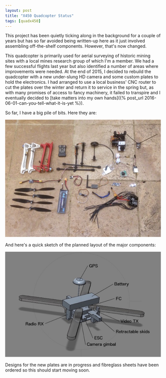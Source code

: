 ```yaml
---
layout: post
title: "X450 Quadcopter Status"
tags: [quadx450]
---
```


This project has been quietly ticking along in the background for a couple of years but has so far avoided being written-up here as it just involved assembling off-the-shelf components.  However, that's now changed.

This quadcopter is primarily used for aerial surveying of historic mining sites with a local mines research group of which I'm a member.  We had a few successful flights last year but also identified a number of areas where improvements were needed.  At the end of 2015, I decided to rebuild the quadcopter with a new under-slung HD camera and some custom plates to hold the electronics.  I had arranged to use a local business' CNC router to cut the plates over the winter and return it to service in the spring but, as with many promises of access to fancy machinery, it failed to transpire and I eventually decided to [take matters into my own hands]({% post_url 2016-06-01-can-you-tell-what-it-is-yet %}).

So far, I have a big pile of bits.  Here they are:

![](/images/quadx450/IMG_0116.tn.jpg)

And here's a quick sketch of the planned layout of the major components:

![](/images/quadx450/layout.tn.jpg)

Designs for the new plates are in progress and fibreglass sheets have been ordered so this should start moving soon.
